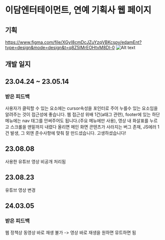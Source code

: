 # 이담엔터테이먼트, 연예 기획사 웹 페이지

## 기획
https://www.figma.com/file/XGyI8cmDcJZuYzqVBKcspy/edamEnt?type=design&mode=design&t=q8Z5IMrEOHtvM8Dl-0
![Alt text](edamEnt.png)

## 개발 일지
## 23.04.24 ~ 23.05.14
### 받은 피드백
사용자가 클릭할 수 있는 요소에는 cursor속성을 포인터로 주어 누를수 있는 요소임을 알려주는 것이 접근성에 좋습니다. 
웹 접근성 위배 1건(a태그 관련), footer에 있는 하단메뉴에는 nav 태그를 안써주어도 됩니다.(주요 메뉴에만 사용), 
영상 내 화살표를 누르고 스크롤을 맨밑까지 내렸다 올리면 메인 화면 콘텐츠가 사라지는 버그 존재, 
JS에러 1건 발생, 그 외엔 준수사항에 맞춰 잘 만드셨습니다. 고생하셨습니다!

## 23.08.08
사용한 유튜브 영상 비공개 처리됨

## 23.08.23
유튜브 영상 변경

## 24.03.05
### 받은 피드백
웹 정책상 동영상 바로 재생 불가 -> 영상 바로 재생을 원하면 뮤트하면 됨
